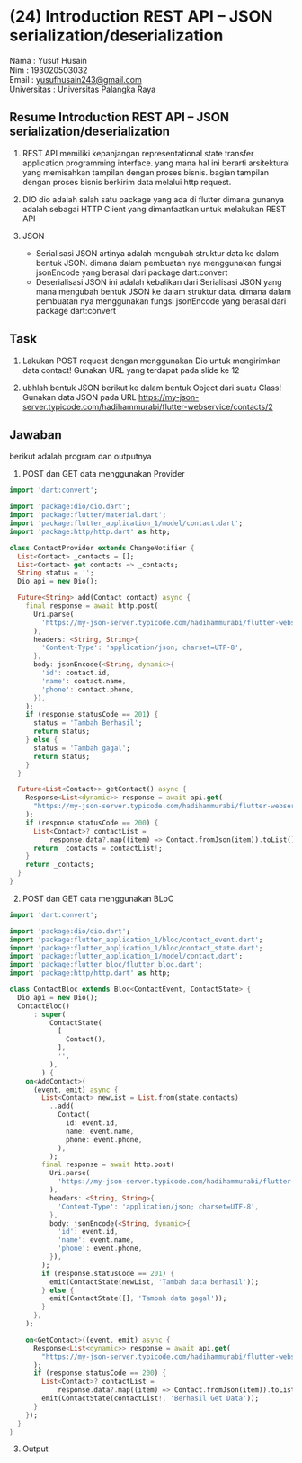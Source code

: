 # (24) Introduction REST API – JSON serialization/deserialization

Nama : Yusuf Husain <br>
Nim : 193020503032 <br>
Email : yusufhusain243@gmail.com <br>
Universitas : Universitas Palangka Raya

## Resume Introduction REST API – JSON serialization/deserialization

1. REST API memiliki kepanjangan representational state transfer application programming interface. yang mana hal ini berarti arsitektural yang memisahkan tampilan dengan proses bisnis. bagian tampilan dengan proses bisnis berkirim data melalui http request.

2. DIO dio adalah salah satu package yang ada di flutter dimana gunanya adalah sebagai HTTP Client yang dimanfaatkan untuk melakukan REST API

3. JSON
   - Serialisasi JSON
     artinya adalah mengubah struktur data ke dalam bentuk JSON. dimana dalam pembuatan nya menggunakan fungsi jsonEncode yang berasal dari package dart:convert
   - Deserialisasi JSON
     ini adalah kebalikan dari Serialisasi JSON yang mana mengubah bentuk JSON ke dalam struktur data. dimana dalam pembuatan nya menggunakan fungsi jsonEncode yang berasal dari package dart:convert

## Task

1. Lakukan POST request dengan menggunakan Dio untuk mengirimkan data contact! Gunakan URL yang terdapat pada slide ke 12

2. ubhlah bentuk JSON berikut ke dalam bentuk Object dari suatu Class! Gunakan data JSON pada URL https://my-json-server.typicode.com/hadihammurabi/flutter-webservice/contacts/2

## Jawaban

berikut adalah program dan outputnya

1. POST dan GET data menggunakan Provider

```dart
import 'dart:convert';

import 'package:dio/dio.dart';
import 'package:flutter/material.dart';
import 'package:flutter_application_1/model/contact.dart';
import 'package:http/http.dart' as http;

class ContactProvider extends ChangeNotifier {
  List<Contact> _contacts = [];
  List<Contact> get contacts => _contacts;
  String status = '';
  Dio api = new Dio();

  Future<String> add(Contact contact) async {
    final response = await http.post(
      Uri.parse(
        'https://my-json-server.typicode.com/hadihammurabi/flutter-webservice/contacts',
      ),
      headers: <String, String>{
        'Content-Type': 'application/json; charset=UTF-8',
      },
      body: jsonEncode(<String, dynamic>{
        'id': contact.id,
        'name': contact.name,
        'phone': contact.phone,
      }),
    );
    if (response.statusCode == 201) {
      status = 'Tambah Berhasil';
      return status;
    } else {
      status = 'Tambah gagal';
      return status;
    }
  }

  Future<List<Contact>> getContact() async {
    Response<List<dynamic>> response = await api.get(
      "https://my-json-server.typicode.com/hadihammurabi/flutter-webservice/contacts",
    );
    if (response.statusCode == 200) {
      List<Contact>? contactList =
          response.data?.map((item) => Contact.fromJson(item)).toList();
      return _contacts = contactList!;
    }
    return _contacts;
  }
}

```

2. POST dan GET data menggunakan BLoC

```dart
import 'dart:convert';

import 'package:dio/dio.dart';
import 'package:flutter_application_1/bloc/contact_event.dart';
import 'package:flutter_application_1/bloc/contact_state.dart';
import 'package:flutter_application_1/model/contact.dart';
import 'package:flutter_bloc/flutter_bloc.dart';
import 'package:http/http.dart' as http;

class ContactBloc extends Bloc<ContactEvent, ContactState> {
  Dio api = new Dio();
  ContactBloc()
      : super(
          ContactState(
            [
              Contact(),
            ],
            '',
          ),
        ) {
    on<AddContact>(
      (event, emit) async {
        List<Contact> newList = List.from(state.contacts)
          ..add(
            Contact(
              id: event.id,
              name: event.name,
              phone: event.phone,
            ),
          );
        final response = await http.post(
          Uri.parse(
            'https://my-json-server.typicode.com/hadihammurabi/flutter-webservice/contacts',
          ),
          headers: <String, String>{
            'Content-Type': 'application/json; charset=UTF-8',
          },
          body: jsonEncode(<String, dynamic>{
            'id': event.id,
            'name': event.name,
            'phone': event.phone,
          }),
        );
        if (response.statusCode == 201) {
          emit(ContactState(newList, 'Tambah data berhasil'));
        } else {
          emit(ContactState([], 'Tambah data gagal'));
        }
      },
    );

    on<GetContact>((event, emit) async {
      Response<List<dynamic>> response = await api.get(
        "https://my-json-server.typicode.com/hadihammurabi/flutter-webservice/contacts",
      );
      if (response.statusCode == 200) {
        List<Contact>? contactList =
            response.data?.map((item) => Contact.fromJson(item)).toList();
        emit(ContactState(contactList!, 'Berhasil Get Data'));
      }
    });
  }
}

```

3. Output
